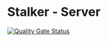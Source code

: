 # Stalker - Server

[![Quality Gate Status](https://sonarcloud.io/api/project_badges/measure?project=GruppOne_stalker-server&metric=alert_status)](https://sonarcloud.io/dashboard?id=GruppOne_stalker-server)

<!-- per controllare che il db sia up: echo X | telnet -e X localhost 3306 -->

<!-- TODO scrivere readme -->
